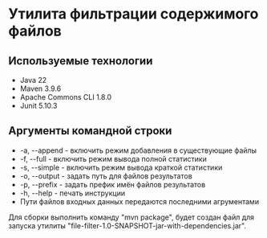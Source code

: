 # Утилита фильтрации содержимого файлов

## Используемые технологии

- Java 22
- Maven 3.9.6
- Apache Commons CLI 1.8.0
- Junit 5.10.3

## Аргументы командной строки

- -a, --append - включить режим добавления в существующие файлы
- -f, --full - включить режим вывода полной статистики
- -s, --simple - включить режим вывода краткой статистики
- -o, --output - задать путь для файлов результатов
- -p, --prefix - задать префик имён файлов результатов
- -h, --help - печать инструкции
- Пути файлов входных данных передаются последними агрументами

Для сборки выполнить команду "mvn package", будет создан файл
для запуска утилиты
"file-filter-1.0-SNAPSHOT-jar-with-dependencies.jar".
